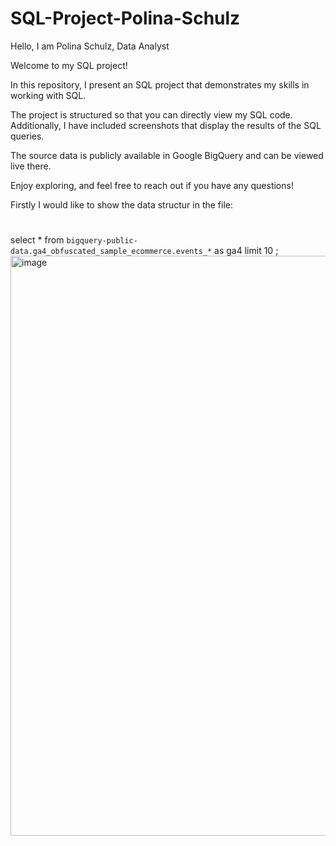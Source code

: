 # SQL-Project-Polina-Schulz
Hello, I am Polina Schulz, Data Analyst

Welcome to my SQL project!

In this repository, I present an SQL project that demonstrates my skills in working with SQL.

The project is structured so that you can directly view my SQL code. Additionally, I have included screenshots that display the results of the SQL queries.

The source data is publicly available in Google BigQuery and can be viewed live there.

Enjoy exploring, and feel free to reach out if you have any questions!

Firstly I would like to show the data structur in the file:
#

select *
from `bigquery-public-data.ga4_obfuscated_sample_ecommerce.events_*` as ga4
limit 10
;
<img width="2579" height="928" alt="image" src="https://github.com/user-attachments/assets/e9e7c314-9761-4e1a-a6c4-cb1c13e06f7f" />


